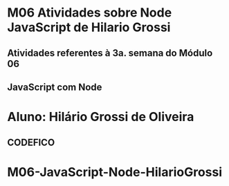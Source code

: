 # M06 Atividades sobre Node JavaScript de Hilario Grossi
## Atividades referentes à 3a. semana do Módulo 06
## JavaScript com Node

# Aluno: Hilário Grossi de Oliveira
## CODEFICO



# M06-JavaScript-Node-HilarioGrossi
